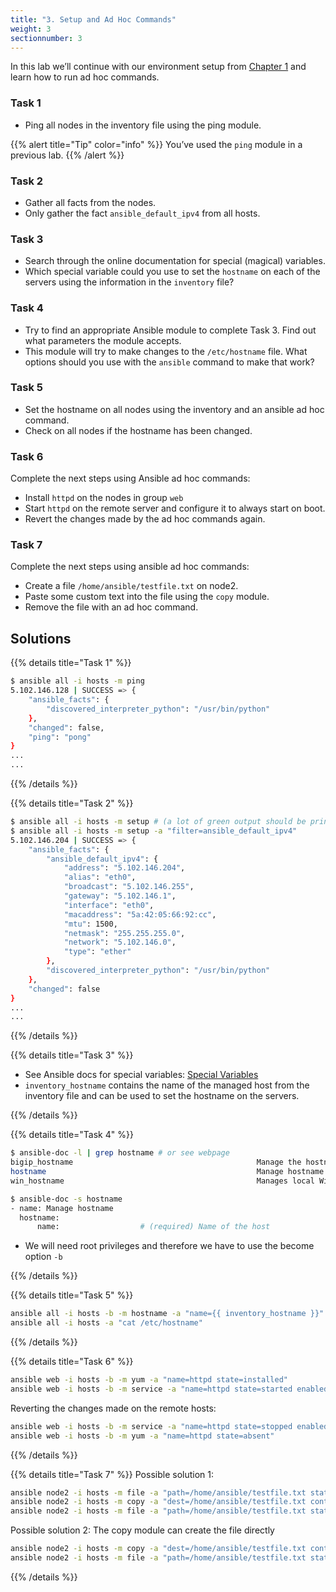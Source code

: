 ```yaml
---
title: "3. Setup and Ad Hoc Commands"
weight: 3
sectionnumber: 3
---
```


In this lab we’ll continue with our environment setup from [Chapter 1](../01) and learn how to run ad hoc commands.

### Task 1

* Ping all nodes in the inventory file using the ping module.

{{% alert title="Tip" color="info" %}}
You’ve used the `ping` module in a previous lab.
{{% /alert %}}

### Task 2

* Gather all facts from the nodes.
* Only gather the fact `ansible_default_ipv4` from all hosts.

### Task 3

* Search through the online documentation for special (magical) variables.
* Which special variable could you use to set the `hostname` on each of the servers using the information in the `inventory` file?

### Task 4

* Try to find an appropriate Ansible module to complete Task 3. Find out what parameters the module accepts.
* This module will try to make changes to the `/etc/hostname` file. What options should you use with the `ansible` command to make that work?

### Task 5

* Set the hostname on all nodes using the inventory and an ansible ad hoc command.
* Check on all nodes if the hostname has been changed.

### Task 6

Complete the next steps using Ansible ad hoc commands:

* Install `httpd` on the nodes in group `web`
* Start `httpd` on the remote server and configure it to always start on boot.
* Revert the changes made by the ad hoc commands again.

### Task 7

Complete the next steps using ansible ad hoc commands:

* Create a file `/home/ansible/testfile.txt` on node2.
* Paste some custom text into the file using the `copy` module.
* Remove the file with an ad hoc command.

## Solutions

{{% details title="Task 1" %}}
```bash
$ ansible all -i hosts -m ping
5.102.146.128 | SUCCESS => {
    "ansible_facts": {
        "discovered_interpreter_python": "/usr/bin/python"
    },
    "changed": false,
    "ping": "pong"
}
...
...
```
{{% /details %}}

{{% details title="Task 2" %}}
```bash
$ ansible all -i hosts -m setup # (a lot of green output should be printed)
$ ansible all -i hosts -m setup -a "filter=ansible_default_ipv4"
5.102.146.204 | SUCCESS => {
    "ansible_facts": {
        "ansible_default_ipv4": {
            "address": "5.102.146.204",
            "alias": "eth0",
            "broadcast": "5.102.146.255",
            "gateway": "5.102.146.1",
            "interface": "eth0",
            "macaddress": "5a:42:05:66:92:cc",
            "mtu": 1500,
            "netmask": "255.255.255.0",
            "network": "5.102.146.0",
            "type": "ether"
        },
        "discovered_interpreter_python": "/usr/bin/python"
    },
    "changed": false
}
...
...
```
{{% /details %}}

{{% details title="Task 3" %}}

* See Ansible docs for special variables: [Special Variables](https://docs.ansible.com/ansible/latest/reference_appendices/special_variables.html)
* `inventory_hostname` contains the name of the managed host from the inventory file and can be used to set the hostname on the servers.

{{% /details %}}

{{% details title="Task 4" %}}

```bash
$ ansible-doc -l | grep hostname # or see webpage
bigip_hostname                                         Manage the hostname of a BIG-IP
hostname                                               Manage hostname
win_hostname                                           Manages local Windows computer name

$ ansible-doc -s hostname
- name: Manage hostname
  hostname:
      name:                  # (required) Name of the host
```

* We will need root privileges and therefore we have to use the become option `-b`

{{% /details %}}

{{% details title="Task 5" %}}
```bash
ansible all -i hosts -b -m hostname -a "name={{ inventory_hostname }}"
ansible all -i hosts -a "cat /etc/hostname"
```
{{% /details %}}


{{% details title="Task 6" %}}
```bash
ansible web -i hosts -b -m yum -a "name=httpd state=installed"
ansible web -i hosts -b -m service -a "name=httpd state=started enabled=yes"
```

Reverting the changes made on the remote hosts:

```bash
ansible web -i hosts -b -m service -a "name=httpd state=stopped enabled=no"
ansible web -i hosts -b -m yum -a "name=httpd state=absent"
```
{{% /details %}}

{{% details title="Task 7" %}}
Possible solution 1:

```bash
ansible node2 -i hosts -m file -a "path=/home/ansible/testfile.txt state=touch"
ansible node2 -i hosts -m copy -a "dest=/home/ansible/testfile.txt content='SOME RANDOM TEXT'"
ansible node2 -i hosts -m file -a "path=/home/ansible/testfile.txt state=absent"
```

Possible solution 2:
The copy module can create the file directly

```bash
ansible node2 -i hosts -m copy -a "dest=/home/ansible/testfile.txt content='SOME RANDOM TEXT'"
ansible node2 -i hosts -m file -a "path=/home/ansible/testfile.txt state=absent"
```
{{% /details %}}
